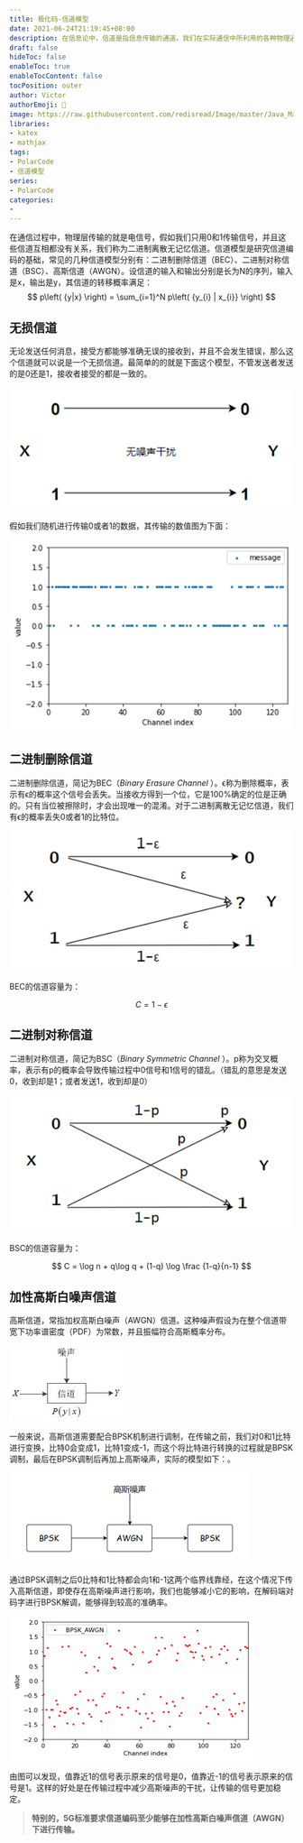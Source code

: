 ```yaml
---
title: 极化码-信道模型
date: 2021-06-24T21:19:45+08:00
description: 在信息论中，信道是指信息传输的通道。我们在实际通信中所利用的各种物理通道是信道的最典型的例子，如电缆、光纤、电波传布的空间、载波线路等等。但是极化码的信道模型将他们进行了抽象，将信道分成了几类：BEC、BSC、AWGN。
draft: false
hideToc: false
enableToc: true
enableTocContent: false
tocPosition: outer
author: Victor
authorEmoji: 👻
image: https://raw.githubusercontent.com/redisread/Image/master/Java_Maven/channel_model_icon.png
libraries:
- katex
- mathjax
tags:
- PolarCode
- 信道模型
series:
- PolarCode
categories:
-
---
```




在通信过程中，物理层传输的就是电信号，假如我们只用0和1传输信号，并且这些信道互相都没有关系，我们称为二进制离散无记忆信道。信道模型是研究信道编码的基础，常见的几种信道模型分别有：二进制删除信道（BEC）、二进制对称信道（BSC）、高斯信道（AWGN）。设信道的输入和输出分别是长为N的序列，输入是x，输出是y，其信道的转移概率满足：
$$
p\left( {y|x} \right) = \sum_{i=1}^N p\left( {y_{i} | x_{i}} \right)
$$


## 无损信道

无论发送任何消息，接受方都能够准确无误的接收到，并且不会发生错误，那么这个信道就可以说是一个无损信道。最简单的的就是下面这个模型，不管发送者发送的是0还是1，接收者接受的都是一致的。

![Image](https://raw.githubusercontent.com/redisread/Image/master/Java_Maven/wuzaosheng_model.png)

假如我们随机进行传输0或者1的数据，其传输的数值图为下面：

![无噪声传输图](https://raw.githubusercontent.com/redisread/Image/master/PolarCode/%E6%97%A0%E5%99%AA%E5%A3%B0%E4%BC%A0%E8%BE%93%E5%9B%BE.png)



## 二进制删除信道

二进制删除信道，简记为BEC（*Binary Erasure Channel* ）。ϵ称为删除概率，表示有ϵ的概率这个信号会丢失。当接收方得到一个位，它是100%确定的位是正确的。只有当位被擦除时，才会出现唯一的混淆。对于二进制离散无记忆信道，我们有ϵ的概率丢失0或者1的比特位。

![BEC信道](https://raw.githubusercontent.com/redisread/Image/master/PolarCode/%E4%BA%8C%E8%BF%9B%E5%88%B6%E5%88%A0%E9%99%A4%E4%BF%A1%E9%81%93.png)

BEC的信道容量为：

$$
C= 1 - \epsilon
$$


## 二进制对称信道

二进制对称信道，简记为BSC（*Binary Symmetric Channel* ）。p称为交叉概率，表示有p的概率会导致传输过程中0信号和1信号的错乱。（错乱的意思是发送0，收到却是1；或者发送1，收到却是0）

![BSC信道](https://raw.githubusercontent.com/redisread/Image/master/PolarCode/%E4%BA%8C%E8%BF%9B%E5%88%B6%E5%AF%B9%E7%A7%B0%E4%BF%A1%E9%81%93.png)

BSC的信道容量为：

$$
C = \log n + q\log q + (1-q) \log \frac {1-q}{n-1}
$$


## 加性高斯白噪声信道

高斯信道，常指加权高斯白噪声（AWGN）信道。这种噪声假设为在整个信道带宽下功率谱密度（PDF）为常数，并且振幅符合高斯概率分布。

![](https://raw.githubusercontent.com/redisread/Image/master/PolarCode/%E9%AB%98%E6%96%AF%E7%99%BD%E5%99%AA%E5%A3%B0.png)

一般来说，高斯信道需要配合BPSK机制进行调制，在传输之前，我们对0和1比特进行变换，比特0会变成1，比特1变成-1，而这个将比特进行转换的过程就是BPSK调制，最后在BPSK调制后再加上高斯噪声，实际的模型如下：。

![高斯信道和BPSK调制解调](https://raw.githubusercontent.com/redisread/Image/master/PolarCode/%E6%B7%BB%E5%8A%A0%E9%AB%98%E6%96%AF%E7%99%BD%E5%99%AA%E5%A3%B0.png)

通过BPSK调制之后0比特和1比特都会向1和-1这两个临界线靠经，在这个情况下传入高斯信道，即使存在高斯噪声进行影响，我们也能够减小它的影响，在解码端对码字进行BPSK解调，能够得到较高的准确率。

![](https://raw.githubusercontent.com/redisread/Image/master/PolarCode/%E9%AB%98%E6%96%AF%E4%BF%A1%E9%81%93%E4%BC%A0%E8%BE%93%E5%9B%BE.png)

由图可以发现，值靠近1的信号表示原来的信号是0，值靠近-1的信号表示原来的信号是1。这样的好处是在传输过程中减少高斯噪声的干扰，让传输的信号更加稳定。


> **特别的，5G标准要求信道编码至少能够在加性高斯白噪声信道（AWGN）下进行传输。** 



